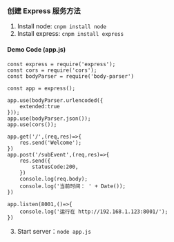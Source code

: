 ### 创建 Express 服务方法
1. Install node: `cnpm install node`
2. Install express: `cnpm install express`

#### Demo Code (app.js) 
```
const express = require('express');
const cors = require('cors');
const bodyParser = require('body-parser')

const app = express();

app.use(bodyParser.urlencoded({
    extended:true
}));
app.use(bodyParser.json());
app.use(cors());

app.get('/',(req,res)=>{
    res.send('Welcome');
})
app.post('/subEvent',(req,res)=>{
    res.send({
        statusCode:200,
    })
    console.log(req.body);
    console.log('当前时间： ' + Date());
})
 
app.listen(8001,()=>{
    console.log('运行在 http://192.168.1.123:8001/');
})
```

3. Start server：`node app.js`
